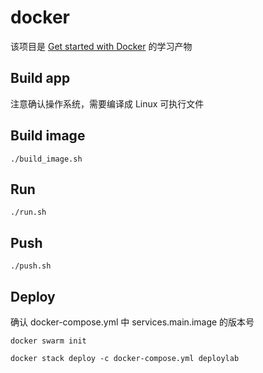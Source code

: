 # docker

该项目是 [Get started with Docker](https://docs.docker.com/v18.09/get-started/) 的学习产物

## Build app

注意确认操作系统，需要编译成 Linux 可执行文件

## Build image

`./build_image.sh`

## Run

`./run.sh`

## Push

`./push.sh`

## Deploy

确认 docker-compose.yml 中 services.main.image 的版本号

```
docker swarm init

docker stack deploy -c docker-compose.yml deploylab
```

